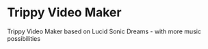 # Trippy Video Maker
 Trippy Video Maker based on Lucid Sonic Dreams - with more music possibilities
